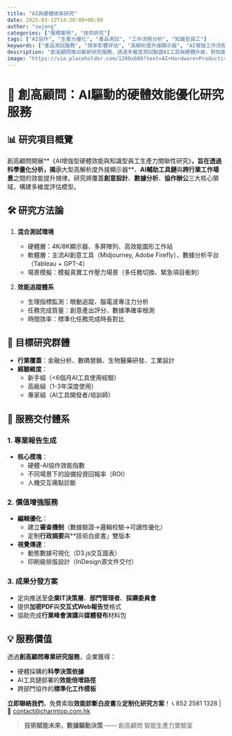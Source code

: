 ```yaml
---
title: "AI與硬體效率研究"
date: 2025-03-12T14:30:00+08:00
author: "swjong"
categories: ["服務案例", "技術研究"]
tags: ["AI協作", "生產力優化", "產品測試", "工作流程分析", "知識型員工"]
keywords: ["產品測試服務", "效率影響評估", "高解析度外接顯示器", "AI增強工作流程", "創意協作工具"]
description: "創高顧問推出嶄新研究服務，透過多維度測試驗證AI工具與硬體升級，對知識型員工生產力協同效應，提供專業報告及視覺化解決方案。"
image: "https://via.placeholder.com/1200x600?text=AI+Hardware+Productivity+Study"
---
```


# 🌟 創高顧問：AI驅動的硬體效能優化研究服務

## 📊 研究項目概覽
創高顧問開展**《AI增強型硬體效能與知識型員工生產力關聯性研究》**，旨在透過科學量化分析，揭示**大型高解析度外接顯示器**、**AI輔助工具鏈**與**跨行業工作場景**之間的效能提升規律。研究將覆蓋**創意設計**、**數據分析**、**協作辦公**三大核心領域，構建多維度評估模型。

## 🛠️ 研究方法論
1. **混合測試環境**
   - 硬體層：4K/8K顯示器、多屏陣列、高效能圖形工作站
   - 軟體層：主流AI創意工具（Midjourney, Adobe Firefly）、數據分析平台（Tableau + GPT-4）
   - 場景模擬：模擬真實工作壓力場景（多任務切換、緊急項目衝刺）

2. **效能追蹤體系**
   - 生理指標監測：眼動追蹤、腦電波專注力分析
   - 任務完成質量：創意產出評分、數據準確率檢測
   - 時間效率：標準化任務完成時長對比

## 👥 目標研究群體
- **行業覆蓋**：金融分析、數碼營銷、生物醫藥研發、工業設計
- **經驗維度**：
  - 新手組（<6個月AI工具使用經驗）
  - 高級組（1-3年深度使用）
  - 專家組（AI工具開發者/培訓師）

## 📝 服務交付體系
### 1. 專業報告生成
- **核心模塊**：
  - 硬體-AI協作效能指數
  - 不同場景下的設備投資回報率（ROI）
  - 人機交互痛點診斷

### 2. 價值增強服務
- **編輯優化**：
  - 建立**審查機制**（數據驗證→邏輯校驗→可讀性優化）
  - 定制**行政摘要**與**技術白皮書」雙版本
- **視覺傳達**：
  - 動態數據可視化（D3.js交互圖表）
  - 印刷級排版設計（InDesign源文件交付）

### 3. 成果分發方案
- 定向推送至**企業IT決策層**、**部門管理者**、**採購委員會**
- 提供**加密PDF**與**交互式Web報告**雙格式
- 協助完成**行業峰會演講**與**媒體發布**材料包

## 💡 服務價值
透過**創高顧問專業研究服務**，企業獲得：
- 硬體採購的**科學決策依據**
- AI工具鏈部署的**效能倍增路徑**
- 跨部門協作的**標準化工作模板**

**立即聯絡我們**，免費索取**效能診斷白皮書**及**定制化研究方案**！
📞 852 2581 1328 | 📩 contact@charmtop.com.hk

> **技術賦能未來，數據驅動決策**
> —— 創高顧問 智能生產力實驗室